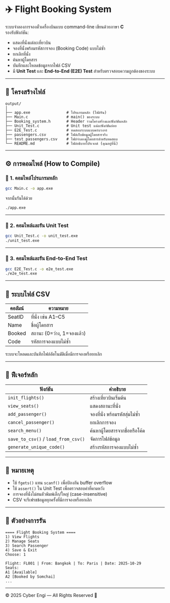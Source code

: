 # ✈️ Flight Booking System

ระบบจำลองการจองตั๋วเครื่องบินแบบ command-line เขียนด้วยภาษา **C**  
รองรับฟังก์ชัน:
- แสดงที่นั่งแต่ละเที่ยวบิน  
- จองที่นั่งพร้อมรหัสการจอง (Booking Code) แบบไม่ซ้ำ  
- ยกเลิกที่นั่ง  
- ค้นหาผู้โดยสาร  
- บันทึกและโหลดข้อมูลจากไฟล์ CSV  
- มี **Unit Test** และ **End-to-End (E2E) Test** สำหรับตรวจสอบความถูกต้องของระบบ  

---

## 📁 โครงสร้างไฟล์

```
output/
│
├── app.exe                # โปรแกรมหลัก (ไฟล์รัน)
├── Main.c                 # main() ของระบบ
├── Booking_system.h       # Header รวมโครงสร้างและฟังก์ชันหลัก
├── Unit_Test.c            # Unit test แต่ละฟังก์ชันย่อย
├── E2E_Test.c             # ทดสอบระบบแบบครบวงจร
├── passengers.csv         # ไฟล์เก็บข้อมูลผู้โดยสารจริง
├── test_passengers.csv    # ไฟล์จำลองผู้โดยสารสำหรับทดสอบ
└── README.md              # ไฟล์อธิบายโปรเจกต์ (คุณอยู่ที่นี่)
```

---

## ⚙️ การคอมไพล์ (How to Compile)

### 🧱 1. คอมไพล์โปรแกรมหลัก
```bash
gcc Main.c -o app.exe
```
จากนั้นรันได้ด้วย
```bash
./app.exe
```

---

### 🧪 2. คอมไพล์และรัน Unit Test
```bash
gcc Unit_Test.c -o unit_test.exe
./unit_test.exe
```

---

### 🔄 3. คอมไพล์และรัน End-to-End Test
```bash
gcc E2E_Test.c -o e2e_test.exe
./e2e_test.exe
```

---

## 💾 ระบบไฟล์ CSV

| คอลัมน์ | ความหมาย |
|----------|------------|
| SeatID | ที่นั่ง เช่น A1–C5 |
| Name | ชื่อผู้โดยสาร |
| Booked | สถานะ (0=ว่าง, 1=จองแล้ว) |
| Code | รหัสการจองแบบไม่ซ้ำ |

ระบบจะโหลดและบันทึกไฟล์อัตโนมัติเมื่อมีการจองหรือยกเลิก

---

## 🧩 ฟีเจอร์หลัก

| ฟังก์ชัน | คำอธิบาย |
|-----------|------------|
| `init_flights()` | สร้างเที่ยวบินเริ่มต้น |
| `view_seats()` | แสดงสถานะที่นั่ง |
| `add_passenger()` | จองที่นั่ง พร้อมรหัสสุ่มไม่ซ้ำ |
| `cancel_passenger()` | ยกเลิกการจอง |
| `search_menu()` | ค้นหาผู้โดยสารจากชื่อหรือโค้ด |
| `save_to_csv()` / `load_from_csv()` | จัดการไฟล์ข้อมูล |
| `generate_unique_code()` | สร้างรหัสการจองแบบไม่ซ้ำ |

---

## 🧠 หมายเหตุ

- ใช้ `fgets()` แทน `scanf()` เพื่อป้องกัน buffer overflow  
- ใช้ `assert()` ใน Unit Test เพื่อตรวจสอบค่าที่คาดหวัง  
- การจองที่นั่งไม่สนตัวพิมพ์เล็ก/ใหญ่ (case-insensitive)  
- CSV จะรีเฟรชข้อมูลทุกครั้งที่มีการจองหรือยกเลิก  

---

## 🏁 ตัวอย่างการรัน

```
==== Flight Booking System ====
1) View Flights
2) Manage Seats
3) Search Passenger
4) Save & Exit
Choose: 1

Flight: FL001 | From: Bangkok | To: Paris | Date: 2025-10-29
Seats:
A1 [Available]
A2 [Booked by Somchai]
...
```

---

© 2025 Cyber Engi — All Rights Reserved 🛫
